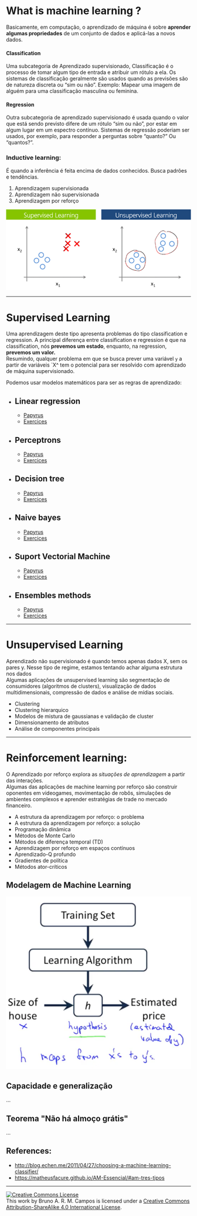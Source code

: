 
# What is machine learning ?
Basicamente, em computação, o aprendizado de máquina é sobre **aprender algumas propriedades** de um conjunto de dados e aplicá-las a novos dados. 

#### Classification
Uma subcategoria de Aprendizado supervisionado, Classificação é o processo de tomar algum tipo de entrada e atribuir um rótulo a ela. Os sistemas de classificação geralmente são usados ​​quando as previsões são de natureza discreta ou “sim ou não”. Exemplo: Mapear uma imagem de alguém para uma classificação masculina ou feminina.

#### Regression
Outra subcategoria de aprendizado supervisionado é usada quando o valor que está sendo previsto difere de um rótulo “sim ou não”, por estar em algum lugar em um espectro contínuo. Sistemas de regressão poderiam ser usados, por exemplo, para responder a perguntas sobre “quanto?” Ou “quantos?”.


### Inductive learning:
É quando a inferência é feita encima de dados conhecidos. Busca padrões e tendências.
1. Aprendizagem supervisionada
2. Aprendizagem não supervisionada
3. Aprendizagem por reforço

<img src="images/output_1_0.png" />

---

# Supervised Learning
Uma aprendizagem deste tipo apresenta problemas do tipo classification e regression. A principal diferença entre classification e regression é que na classification, nós **prevemos um estado**, enquanto, na regression, **prevemos um valor.**<br/>
Resumindo, qualquer problema em que se busca prever uma variável `y` a partir de variáveis `X^ tem o potencial para ser resolvido com aprendizado de máquina supervisionado.

Podemos usar modelos matemáticos para ser as regras de aprendizado:
* ## Linear regression
    * [Papyrus]()
    * [Exercices]()
- ## Perceptrons
    * [Papyrus]()
    * [Exercices]()
* ## Decision tree
    * [Papyrus]()
    * [Exercices]()
* ## Naive bayes
    * [Papyrus]()
    * [Exercices]()
* ## Suport Vectorial Machine
     * [Papyrus]()
     * [Exercices]()
* ## Ensembles methods
     * [Papyrus]()
     * [Exercices]()

---
# Unsupervised Learning
Aprendizado não supervisionado é quando temos apenas dados X, sem os pares y. Nesse tipo de regime, estamos tentando achar alguma estrutura nos dados<br/>
Algumas aplicações de unsupervised learning são segmentação de consumidores (algoritmos de clusters), visualização de dados multidimensionais, compressão de dados e análise de mídias sociais. 
<br/>
- Clustering
- Clustering hierarquico
- Modelos de mistura de gaussianas e validação de cluster
- Dimensionamento de atributos
- Análise de componentes principais

---
# Reinforcement learning:
O Aprendizado por reforço explora as _situações de aprendizagem_ a partir das interações.
<br/>
Algumas das aplicações de machine learning por reforço são construir oponentes em videogames, movimentação de robôs, simulações de ambientes complexos e aprender estratégias de trade no mercado financeiro.<br/>
- A estrutura da aprendizagem por reforço: o problema
- A estrutura da aprendizagem por reforço: a solução
- Programação dinâmica
- Métodos de Monte Carlo
- Métodos de diferença temporal (TD)
- Aprendizagem por reforço em espaços contínuos
- Aprendizado-Q profundo
- Gradientes de política
- Métodos ator-críticos




## Modelagem de Machine Learning

<img src="images/output_8_0.png" />

## Capacidade e generalização
...
## Teorema "Não há almoço grátis"
...


## References:
 - http://blog.echen.me/2011/04/27/choosing-a-machine-learning-classifier/
 - https://matheusfacure.github.io/AM-Essencial/#am-tres-tipos

---
<a rel="license" href="http://creativecommons.org/licenses/by-sa/4.0/"><img alt="Creative Commons License" style="border-width:0" src="https://i.creativecommons.org/l/by-sa/4.0/88x31.png" /></a><br />This work by <span xmlns:cc="http://creativecommons.org/ns#" property="cc:attributionName">Bruno A. R. M. Campos</span> is licensed under a <a rel="license" href="http://creativecommons.org/licenses/by-sa/4.0/">Creative Commons Attribution-ShareAlike 4.0 International License</a>.

